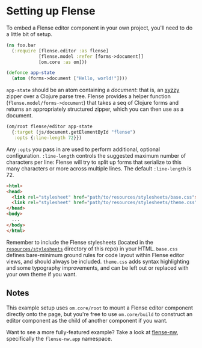 # Setting up Flense

To embed a Flense editor component in your own project, you'll need to do a little bit of setup.

```clojure
(ns foo.bar
  (:require [flense.editor :as flense]
            [flense.model :refer [forms->document]]
            [om.core :as om]))

(defonce app-state
  (atom (forms->document ["Hello, world!"])))
```

`app-state` should be an atom containing a *document*: that is, an [xyzzy](https://github.com/mkremins/xyzzy) zipper over a Clojure parse tree. Flense provides a helper function (`flense.model/forms->document`) that takes a seq of Clojure forms and returns an appropriately structured zipper, which you can then use as a document.

```clojure
(om/root flense/editor app-state
  {:target (js/document.getElementById "flense")
   :opts {:line-length 72}})
```

Any `:opts` you pass in are used to perform additional, optional configuration. `:line-length` controls the suggested maximum number of characters per line: Flense will try to split up forms that serialize to this many characters or more across multiple lines. The default `:line-length` is 72.

```html
<html>
<head>
  <link rel="stylesheet" href="path/to/resources/stylesheets/base.css">
  <link rel="stylesheet" href="path/to/resources/stylesheets/theme.css">
</head>
<body>
  ...
</body>
</html>
```

Remember to include the Flense stylesheets (located in the [`resources/stylesheets`](https://github.com/mkremins/flense/tree/master/resources/stylesheets) directory of this repo) in your HTML. `base.css` defines bare-minimum ground rules for code layout within Flense editor views, and should always be included. `theme.css` adds syntax highlighting and some typography improvements, and can be left out or replaced with your own theme if you want.

## Notes

This example setup uses `om.core/root` to mount a Flense editor component directly onto the page, but you're free to use `om.core/build` to construct an editor component as the child of another component if you want.

Want to see a more fully-featured example? Take a look at [flense-nw](https://github.com/mkremins/flense-nw), specifically the `flense-nw.app` namespace.
